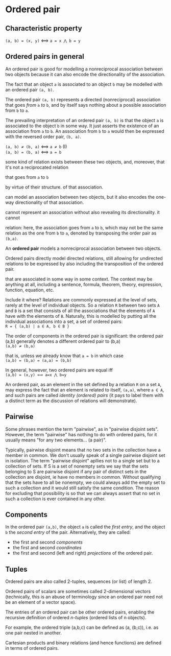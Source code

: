 # Ordered pair

## Characteristic property

`(a, b) = (x, y)` ⟺ `a = x ⋀ b = y`


## Ordered pairs in general

An ordered pair is good for modelling a nonreciprocal association between two objects because it can also encode the directionality of the association.

The fact that an object `a` is associated to an object `b` may be modelled with an ordered pair `(a, b)`.

The ordered pair `(a, b)` represents a directed (nonreciprocal) association that goes *from* `a` *to* `b`, and by itself says nothing about a possible association from `b` to `a`.

The prevailing interpretation of an ordered pair `(a, b)` is that the object `a` is associated to the object `b` in some way. It just asserts the existence of an association from `a` to `b`. An association from `b` to `a` would then be expressed with the reversed order pair, `(b, a)`.

`(a, b) ≠ (b, a)` ⟺ `a ≠ b`     (I)     
`(a, b) = (b, a)` ⟺ `a = b`


some kind of relation exists between these two objects, and, moreover, that it's not a reciprocated relation

that goes from `a` to `b` 




by virtue of their structure.
of that association.

can model an association between two objects, but it also encodes the one-way directionality of that association.

cannot represent an association without also revealing its directionality.
it cannot 







relation: here, the association goes from `a` to `b`, which may not be the same relation as the one from `b` to `a`, denoted by transposing the order pair as `(b,a)`.

An **ordered pair** models a nonreciprocal association between two objects.





Ordered pairs directly model directed relations, still allowing for undirected relations to be expressed by also including the transposition of the ordered pair.


that are associated in some way in some context. The context may be anything at all, including a sentence, formula, theorem, theory, expression, function, equation, etc.


Include it where? Relations are commonly expressed at the level of sets, rarely at the level of individual objects. So a relation `R` between two sets `A` and `B` is a set that consists of all the associations that the elements of `A` have with the elements of `B`. Naturally, this is modelled by putting all the individual associations into a set, a set of ordered pairs:   
`R = { (a,b) | a ∈ A, b ∈ B }`

The order of components in the ordered pair is significant: the ordered pair (a,b) generally denotes a different ordered pair to (b,a)    
`(a,b) ≠ (b,a)`

that is, unless we already know that `a = b` in which case    
`(a,b) = (b,a) = (a,a) = (b,b)`

In general, however, two ordered pairs are equal iff    
`(a,b) = (x,y) ⟺ a=x ⋀ b=y`

An ordered pair, as an element in the set defined by a relation `R` on a set `A`, may express the fact that an element is related to itself, `(a,a)`, where `a ∈ A`, and such pairs are called *identity (ordered) pairs* (it pays to label them with a distinct term as the discussion of relations will demonstrate).

## Pairwise

Some phrases mention the term "pairwise", as in "pairwise disjoint sets". However, the term "pairwise" has nothing to do with ordered pairs, for it usually means "for any two elements… (a pair)".

Typically, pairwise disjoint means that no two sets in the collection have a member in common. We don't usually speak of a single pairwise disjoint set in isolation. The term "pairwise disjoint" apllies not to a single set but to a collection of sets. If S is a set of nonempty sets we say that the sets belonging to S are pairwise disjoint if any pair of distinct sets in the collection are disjoint, ie have no members in common. Without qualifying that the sets have to all be nonempty, we could always add the empty set to such a collection and it would still satisfy the same condition. The reason for excluding that possibility is so that we can always assert that no set in such a collection is ever contained in any other.

## Components

In the ordered pair `(a,b)`, the object `a` is called the *first entry*, and the object `b` the *second entry* of the pair. Alternatively, they are called:
- the first and second *components*
- the first and second *coordinates*
- the first and second (left and right) *projections*
of the ordered pair.


## Tuples

Ordered pairs are also called 2-tuples, sequences (or list) of length 2.

Ordered pairs of scalars are sometimes called 2-dimensional vectors (technically, this is an abuse of terminology since an ordered pair need not be an element of a vector space).


The entries of an ordered pair can be other ordered pairs, enabling the recursive definition of ordered *n-tuples* (ordered lists of n objects).

For example, the ordered triple (a,b,c) can be defined as (a, (b,c)), i.e. as one pair nested in another.


Cartesian products and binary relations (and hence functions) are defined in terms of ordered pairs.
